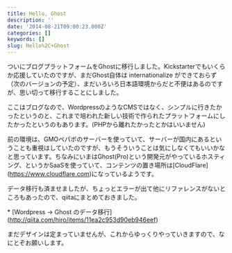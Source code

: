 ```yaml
---
title: Hello, Ghost
description: ''
date: '2014-08-21T09:00:23.000Z'
categories: []
keywords: []
slug: Hello%2C+Ghost
---
```

ついにブログプラットフォームをGhostに移行しました。Kickstarterでもいくらか応援していたのですが、まだGhost自体は internationalize ができておらず（次のバージョンの予定）、まだいろいろ日本語環境からだと不便はあるのですが、思い切って移行することにしました。

ここはブログなので、WordpressのようなCMSではなく、シンプルに行きたかったというのと、これまで培われた新しい技術で作られたプラットフォームにしたかったというのもあります。(PHPから離れたかったとかはいいません)

前の環境は、GMOペパボのサーバーを使っていて、サーバーが国内にあるということも重視はしていたのですが、もうそういうことは気にしなくてもいいかなと思っています。ちなみにいまはGhost(Pro)という開発元がやっているホスティング、というかSaaSを使っていて、コンテンツの置き場所は\[CloudFlare\](https://www.cloudflare.com)になっているようです。

データ移行も済ませましたが、ちょっとエラーが出て他にリファレンスがないところもあったので、qiitaにまとめておきました。

\* \[Wordpress → Ghost のデータ移行\](http://qiita.com/hiro/items/11ea2c953d90eb946eef)

まだデザインは定まっていませんが、これからゆっくりやっていきますので、なにとぞお願いします。
